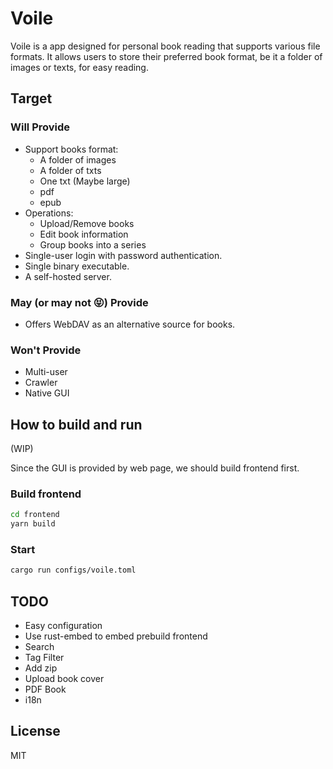 # Voile

Voile is a app designed for personal book reading that supports various file formats. It allows users to store their preferred book format, be it a folder of images or texts, for easy reading.

## Target

### Will Provide

* Support books format:
    * A folder of images
    * A folder of txts
    * One txt (Maybe large)
    * pdf
    * epub
* Operations:
    * Upload/Remove books
    * Edit book information
    * Group books into a series
* Single-user login with password authentication.
* Single binary executable.
* A self-hosted server.

### **May (or may not 😝)** Provide

* Offers WebDAV as an alternative source for books.

### Won't Provide

* Multi-user
* Crawler
* Native GUI

## How to build and run

(WIP)

Since the GUI is provided by web page, we should build frontend first.

### Build frontend

```bash
cd frontend
yarn build
```

### Start

```bash
cargo run configs/voile.toml
```

## TODO

* Easy configuration
* Use rust-embed to embed prebuild frontend
* Search
* Tag Filter
* Add zip
* Upload book cover
* PDF Book
* i18n

## License

MIT
